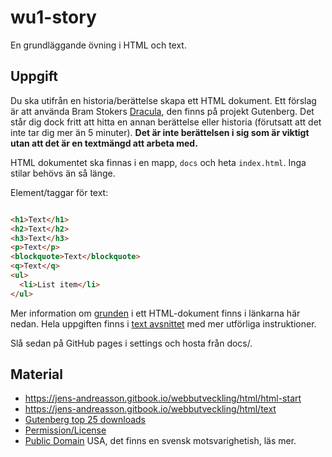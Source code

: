 # wu1-story
En grundläggande övning i HTML och text.

## Uppgift

Du ska utifrån en historia/berättelse skapa ett HTML dokument.
Ett förslag är att använda Bram Stokers [Dracula](https://www.gutenberg.org/files/345/345-h/345-h.htm), den finns på projekt Gutenberg.
Det står dig dock fritt att hitta en annan berättelse eller historia (förutsatt att det inte tar dig mer än 5 minuter).
**Det är inte berättelsen i sig som är viktigt utan att det är en textmängd att arbeta med.**

HTML dokumentet ska finnas i en mapp, ```docs``` och heta ```index.html```.
Inga stilar behövs än så länge.

Element/taggar för text:
```html

<h1>Text</h1>
<h2>Text</h2>
<h3>Text</h3>
<p>Text</p>
<blockquote>Text</blockquote>
<q>Text</q>
<ul>
  <li>List item</li>
</ul>
```

Mer information om [grunden](https://jens-andreasson.gitbook.io/webbutveckling/html/html-start) i ett HTML-dokument finns i länkarna här nedan.
Hela uppgiften finns i [text avsnittet](https://jens-andreasson.gitbook.io/webbutveckling/html/text) med mer utförliga instruktioner.

Slå sedan på GitHub pages i settings och hosta från docs/.

## Material

* https://jens-andreasson.gitbook.io/webbutveckling/html/html-start
* https://jens-andreasson.gitbook.io/webbutveckling/html/text
* [Gutenberg top 25 downloads](https://www.gutenberg.org/ebooks/search/?sort_order=downloads)
* [Permission/License](https://www.gutenberg.org/policy/permission.html)
* [Public Domain](https://sv.wikipedia.org/wiki/Public_domain) USA, det finns en svensk motsvarighetish, läs mer. 
